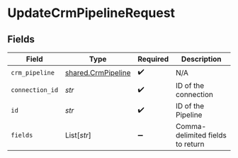# UpdateCrmPipelineRequest


## Fields

| Field                                                    | Type                                                     | Required                                                 | Description                                              |
| -------------------------------------------------------- | -------------------------------------------------------- | -------------------------------------------------------- | -------------------------------------------------------- |
| `crm_pipeline`                                           | [shared.CrmPipeline](../../models/shared/crmpipeline.md) | :heavy_check_mark:                                       | N/A                                                      |
| `connection_id`                                          | *str*                                                    | :heavy_check_mark:                                       | ID of the connection                                     |
| `id`                                                     | *str*                                                    | :heavy_check_mark:                                       | ID of the Pipeline                                       |
| `fields`                                                 | List[*str*]                                              | :heavy_minus_sign:                                       | Comma-delimited fields to return                         |